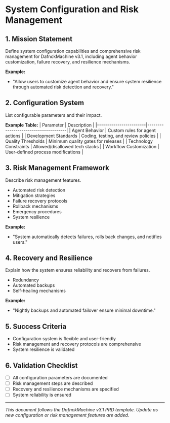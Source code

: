 # System Configuration and Risk Management

## 1. Mission Statement
Define system configuration capabilities and comprehensive risk management for DafnckMachine v3.1, including agent behavior customization, failure recovery, and resilience mechanisms.

**Example:**
- "Allow users to customize agent behavior and ensure system resilience through automated risk detection and recovery."

## 2. Configuration System
List configurable parameters and their impact.

**Example Table:**
| Parameter              | Description                          |
|------------------------|--------------------------------------|
| Agent Behavior         | Custom rules for agent actions       |
| Development Standards  | Coding, testing, and review policies |
| Quality Thresholds     | Minimum quality gates for releases   |
| Technology Constraints | Allowed/disallowed tech stacks       |
| Workflow Customization | User-defined process modifications   |

## 3. Risk Management Framework
Describe risk management features.
- Automated risk detection
- Mitigation strategies
- Failure recovery protocols
- Rollback mechanisms
- Emergency procedures
- System resilience

**Example:**
- "System automatically detects failures, rolls back changes, and notifies users."

## 4. Recovery and Resilience
Explain how the system ensures reliability and recovers from failures.
- Redundancy
- Automated backups
- Self-healing mechanisms

**Example:**
- "Nightly backups and automated failover ensure minimal downtime."

## 5. Success Criteria
- Configuration system is flexible and user-friendly
- Risk management and recovery protocols are comprehensive
- System resilience is validated

## 6. Validation Checklist
- [ ] All configuration parameters are documented
- [ ] Risk management steps are described
- [ ] Recovery and resilience mechanisms are specified
- [ ] System reliability is ensured

---
*This document follows the DafnckMachine v3.1 PRD template. Update as new configuration or risk management features are added.* 